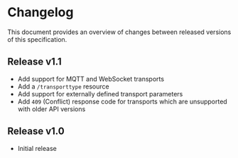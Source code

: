 # Changelog
This document provides an overview of changes between released versions of this specification.

## Release v1.1
*   Add support for MQTT and WebSocket transports
*   Add a `/transporttype` resource
*   Add support for externally defined transport parameters
*   Add `409` (Conflict) response code for transports which are unsupported with older API versions

## Release v1.0
*   Initial release
